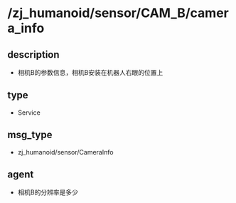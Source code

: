 ﻿# /zj_humanoid/sensor/CAM_B/camera_info

## description
- 相机B的参数信息，相机B安装在机器人右眼的位置上

## type
- Service

## msg_type
- zj_humanoid/sensor/CameraInfo

## agent
- 相机B的分辨率是多少

